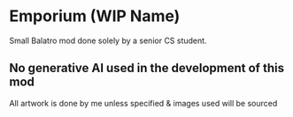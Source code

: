 # Emporium (WIP Name)
Small Balatro mod done solely by a senior CS student.

## No generative AI used in the development of this mod

All artwork is done by me unless specified & images used will be sourced
